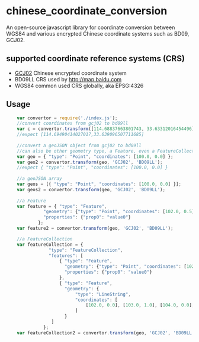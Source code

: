 # chinese_coordinate_conversion
An open-source javascript library for coordinate conversion between WGS84 and various encrypted Chinese coordinate systems such as BD09, GCJ02.

## supported coordinate reference systems (CRS)

* [GCJ02](https://en.wikipedia.org/wiki/Restrictions_on_geographic_data_in_China) Chinese encrypted coordinate system 
* BD09LL CRS used by http://map.baidu.com
* WGS84  common used CRS globally, aka EPSG:4326


## Usage


```javascript
    var convertor = require('./index.js');
    //convert coordinates from gcj02 to bd09ll
    var c = convertor.transform([114.68837663801743, 33.63312016454496], 'GCJ02', 'BD09LL');
    //expect [114.69490414027017,33.639096507711685]
    
    //convert a geoJSON object from gcj02 to bd09ll
    //can also be other geometry type, a Feature, even a FeatureCollection
    var geo = { "type": "Point", "coordinates": [100.0, 0.0] };
    var geo2 = convertor.transform(geo, 'GCJ02', 'BD09LL');
    //expect { "type": "Point", "coordinates": [100.0, 0.0] }
    
    //a geoJSON array
    var geos = [{ "type": "Point", "coordinates": [100.0, 0.0] }];
    var geos2 = convertor.transform(geo, 'GCJ02', 'BD09LL');
    
    //a Feature
    var feature = { "type": "Feature",
              "geometry": {"type": "Point", "coordinates": [102.0, 0.5]},
              "properties": {"prop0": "value0"}
            };
    var feature2 = convertor.transform(geo, 'GCJ02', 'BD09LL');

    //a FeatureCollection
    var featureCollection = {
                "type": "FeatureCollection",
                "features": [
                    { "type": "Feature",
                      "geometry": {"type": "Point", "coordinates": [102.0, 0.5]},
                      "properties": {"prop0": "value0"}
                    },
                    { "type": "Feature",
                      "geometry": {
                          "type": "LineString",
                          "coordinates": [
                              [102.0, 0.0], [103.0, 1.0], [104.0, 0.0], [105.0, 1.0]
                          ]
                      }
                 ]
              };
    var featureCollection2 = convertor.transform(geo, 'GCJ02', 'BD09LL');
```
